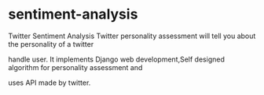 # sentiment-analysis
Twitter Sentiment Analysis
Twitter personality assessment will tell you about the personality of a twitter

handle user. It implements Django web development,Self designed algorithm for personality assessment and

uses API made by twitter.
